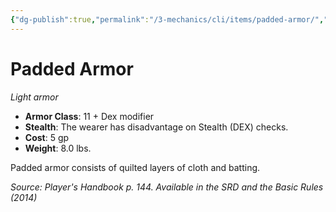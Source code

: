```yaml
---
{"dg-publish":true,"permalink":"/3-mechanics/cli/items/padded-armor/","tags":["ttrpg-cli/compendium/src/5e/phb","ttrpg-cli/item/armor/light","ttrpg-cli/item/rarity/none"]}
---
```


# Padded Armor
*Light armor*  


- **Armor Class**: 11 + Dex modifier
- **Stealth**: The wearer has disadvantage on Stealth (DEX) checks.
- **Cost**: 5 gp
- **Weight**: 8.0 lbs.

Padded armor consists of quilted layers of cloth and batting.

*Source: Player's Handbook p. 144. Available in the <span title='Systems Reference Document (5.1)'>SRD</span> and the Basic Rules (2014)*